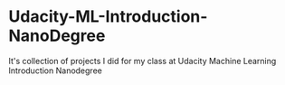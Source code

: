 # Udacity-ML-Introduction-NanoDegree
It's collection of projects I did for my class at Udacity Machine Learning Introduction Nanodegree
